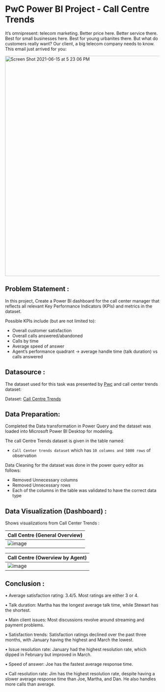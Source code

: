 
# PwC Power BI Project - Call Centre Trends

It’s omnipresent: telecom marketing. Better price here. Better service there. Best for small businesses here. Best for young urbanites there. But what do customers really want? Our client, a big telecom company needs to know. This email just arrived for you:

<img width="715" alt="Screen Shot 2021-06-15 at 5 23 06 PM" src="https://github.com/user-attachments/assets/e41c8d1a-53fe-48fb-bcb8-4141d75e0558">

## Problem Statement :
In this project, Create a Power BI dashboard for the call center manager that reflects all relevant Key Performance Indicators (KPIs) and metrics in the dataset.

Possible KPIs include (but are not limited to):

- Overall customer satisfaction
- Overall calls answered/abandoned
- Calls by time
- Average speed of answer
- Agent’s performance quadrant -> average handle time (talk duration) vs calls answered


## Datasource :

The dataset used for this task was presented by [Pwc](https://www.theforage.com/virtual-experience/a87GpgE6tiku7q3gu/pw-c-switzerland/power-bi-cqxg/call-centre-trends) and call center trends dataset:

Dataset: [Call Centre Trends](https://github.com/ValentynSobeiko/PwC-Power-BI-Projects/blob/main/PWC%20Call%20Center%20Project%20-%20Valentyn.pbix)

## Data Preparation:

Completed the Data transformation in Power Query and the dataset was loaded into Microsoft Power BI Desktop for modeling.

The call Centre Trends dataset is given in the table named:

- `Call Center trends dataset` which has `10 columns and 5000 rows` of observation

Data Cleaning for the dataset was done in the power query editor as follows:

- Removed Unnecessary columns
- Removed Unnecessary rows
- Each of the columns in the table was validated to have the correct data type

## Data Visualization (Dashboard) :

Shows visualizations from Call Center Trends :

| Call Centre (General Overview) |
| ----------- |
| ![image](https://github.com/user-attachments/assets/fba18b47-8463-44a0-a7c5-3cfcbf1ed164)


| Call Centre (Owerview by Agent) |
| ----------- |
| ![image](https://github.com/user-attachments/assets/6f6faa83-e5d1-4762-bfe0-9684a5ff1425)









## Conclusion : 

•	Average satisfaction rating: 3.4/5. Most ratings are either 3 or 4.

•	Talk duration: Martha has the longest average talk time, while Stewart has the shortest.

•	Main client issues: Most discussions revolve around streaming and payment problems.

•	Satisfaction trends: Satisfaction ratings declined over the past three months, with January having the highest and March the lowest.

•	Issue resolution rate: January had the highest resolution rate, which dipped in February but improved in March.

•	Speed of answer: Joe has the fastest average response time.

•	Call resolution rate: Jim has the highest resolution rate, despite having a slower average response time than Joe, Martha, and Dan. He also handles more calls than average.

